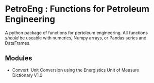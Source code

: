 # PetroEng : Functions for Petroleum Engineering
A python package of functions for pertoleum engineering. All functions *should* be useable with numerics, Numpy arrays, or Pandas series and DataFrames.

## Modules
- Convert: Unit Conversion using the Energistics Unit of Measure Dictionary V1.0